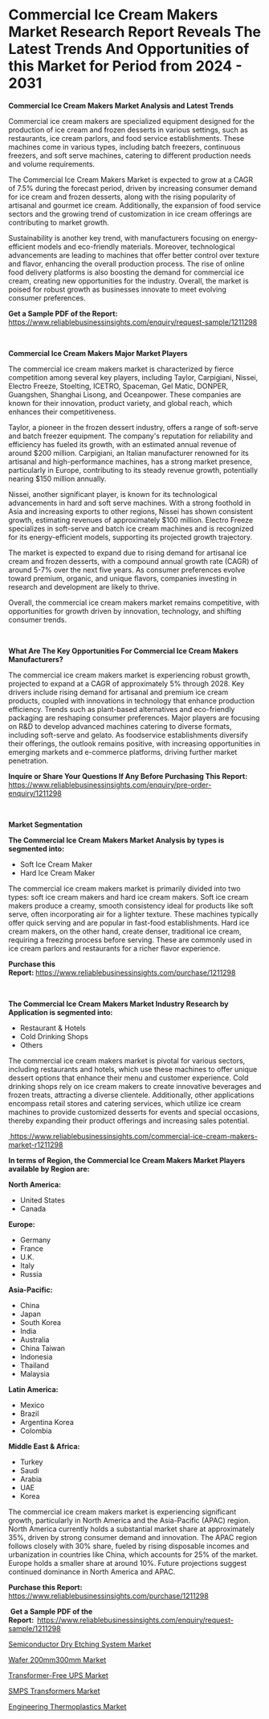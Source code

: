 <p><h1>Commercial Ice Cream Makers Market Research Report Reveals The Latest Trends And Opportunities of this Market for Period from 2024 - 2031</h1></p><p><strong>Commercial Ice Cream Makers Market Analysis and Latest Trends</strong></p>
<p><p>Commercial ice cream makers are specialized equipment designed for the production of ice cream and frozen desserts in various settings, such as restaurants, ice cream parlors, and food service establishments. These machines come in various types, including batch freezers, continuous freezers, and soft serve machines, catering to different production needs and volume requirements.</p><p>The Commercial Ice Cream Makers Market is expected to grow at a CAGR of 7.5% during the forecast period, driven by increasing consumer demand for ice cream and frozen desserts, along with the rising popularity of artisanal and gourmet ice cream. Additionally, the expansion of food service sectors and the growing trend of customization in ice cream offerings are contributing to market growth. </p><p>Sustainability is another key trend, with manufacturers focusing on energy-efficient models and eco-friendly materials. Moreover, technological advancements are leading to machines that offer better control over texture and flavor, enhancing the overall production process. The rise of online food delivery platforms is also boosting the demand for commercial ice cream, creating new opportunities for the industry. Overall, the market is poised for robust growth as businesses innovate to meet evolving consumer preferences.</p></p>
<p><strong>Get a Sample PDF of the Report:&nbsp;</strong> <a href="https://www.reliablebusinessinsights.com/enquiry/request-sample/1211298?utm_campaign=1094&utm_medium=2&utm_source=Github&utm_content=ia&utm_term=05102024&utm_id=commercial-ice-cream-makers">https://www.reliablebusinessinsights.com/enquiry/request-sample/1211298</a></p>
<p>&nbsp;</p>
<p><strong>Commercial Ice Cream Makers Major Market Players</strong></p>
<p><p>The commercial ice cream makers market is characterized by fierce competition among several key players, including Taylor, Carpigiani, Nissei, Electro Freeze, Stoelting, ICETRO, Spaceman, Gel Matic, DONPER, Guangshen, Shanghai Lisong, and Oceanpower. These companies are known for their innovation, product variety, and global reach, which enhances their competitiveness.</p><p>Taylor, a pioneer in the frozen dessert industry, offers a range of soft-serve and batch freezer equipment. The company's reputation for reliability and efficiency has fueled its growth, with an estimated annual revenue of around $200 million. Carpigiani, an Italian manufacturer renowned for its artisanal and high-performance machines, has a strong market presence, particularly in Europe, contributing to its steady revenue growth, potentially nearing $150 million annually.</p><p>Nissei, another significant player, is known for its technological advancements in hard and soft serve machines. With a strong foothold in Asia and increasing exports to other regions, Nissei has shown consistent growth, estimating revenues of approximately $100 million. Electro Freeze specializes in soft-serve and batch ice cream machines and is recognized for its energy-efficient models, supporting its projected growth trajectory.</p><p>The market is expected to expand due to rising demand for artisanal ice cream and frozen desserts, with a compound annual growth rate (CAGR) of around 5-7% over the next five years. As consumer preferences evolve toward premium, organic, and unique flavors, companies investing in research and development are likely to thrive. </p><p>Overall, the commercial ice cream makers market remains competitive, with opportunities for growth driven by innovation, technology, and shifting consumer trends.</p></p>
<p>&nbsp;</p>
<p><strong>What Are The Key Opportunities For Commercial Ice Cream Makers Manufacturers?</strong></p>
<p><p>The commercial ice cream makers market is experiencing robust growth, projected to expand at a CAGR of approximately 5% through 2028. Key drivers include rising demand for artisanal and premium ice cream products, coupled with innovations in technology that enhance production efficiency. Trends such as plant-based alternatives and eco-friendly packaging are reshaping consumer preferences. Major players are focusing on R&D to develop advanced machines catering to diverse formats, including soft-serve and gelato. As foodservice establishments diversify their offerings, the outlook remains positive, with increasing opportunities in emerging markets and e-commerce platforms, driving further market penetration.</p></p>
<p><strong>Inquire or Share Your Questions If Any Before Purchasing This Report:</strong> <a href="https://www.reliablebusinessinsights.com/enquiry/pre-order-enquiry/1211298?utm_campaign=1094&utm_medium=2&utm_source=Github&utm_content=ia&utm_term=05102024&utm_id=commercial-ice-cream-makers">https://www.reliablebusinessinsights.com/enquiry/pre-order-enquiry/1211298</a></p>
<p>&nbsp;</p>
<p><strong>Market Segmentation</strong></p>
<p><strong>The Commercial Ice Cream Makers Market Analysis by types is segmented into:</strong></p>
<p><ul><li>Soft Ice Cream Maker</li><li>Hard Ice Cream Maker</li></ul></p>
<p><p>The commercial ice cream makers market is primarily divided into two types: soft ice cream makers and hard ice cream makers. Soft ice cream makers produce a creamy, smooth consistency ideal for products like soft serve, often incorporating air for a lighter texture. These machines typically offer quick serving and are popular in fast-food establishments. Hard ice cream makers, on the other hand, create denser, traditional ice cream, requiring a freezing process before serving. These are commonly used in ice cream parlors and restaurants for a richer flavor experience.</p></p>
<p><strong>Purchase this Report:&nbsp;</strong><a href="https://www.reliablebusinessinsights.com/purchase/1211298?utm_campaign=1094&utm_medium=2&utm_source=Github&utm_content=ia&utm_term=05102024&utm_id=commercial-ice-cream-makers">https://www.reliablebusinessinsights.com/purchase/1211298</a></p>
<p>&nbsp;</p>
<p><strong>The Commercial Ice Cream Makers Market Industry Research by Application is segmented into:</strong></p>
<p><ul><li>Restaurant & Hotels</li><li>Cold Drinking Shops</li><li>Others</li></ul></p>
<p><p>The commercial ice cream makers market is pivotal for various sectors, including restaurants and hotels, which use these machines to offer unique dessert options that enhance their menu and customer experience. Cold drinking shops rely on ice cream makers to create innovative beverages and frozen treats, attracting a diverse clientele. Additionally, other applications encompass retail stores and catering services, which utilize ice cream machines to provide customized desserts for events and special occasions, thereby expanding their product offerings and increasing sales potential.</p></p>
<p><a href="https://www.reliablebusinessinsights.com/commercial-ice-cream-makers-market-r1211298?utm_campaign=1094&utm_medium=2&utm_source=Github&utm_content=ia&utm_term=05102024&utm_id=commercial-ice-cream-makers">&nbsp;https://www.reliablebusinessinsights.com/commercial-ice-cream-makers-market-r1211298</a></p>
<p><strong>In terms of Region, the Commercial Ice Cream Makers Market Players available by Region are:</strong></p>
<p>
    <p> <strong> North America: </strong>
        <ul>
            <li>United States</li>
            <li>Canada</li>
        </ul>
        </p> 
    <p> <strong> Europe: </strong>
        <ul>
            <li>Germany</li>
            <li>France</li>
            <li>U.K.</li>
            <li>Italy</li>
            <li>Russia</li>
        </ul>
        </p> 
    <p> <strong> Asia-Pacific: </strong>
        <ul>
            <li>China</li>
            <li>Japan</li>
            <li>South Korea</li>
            <li>India</li>
            <li>Australia</li>
            <li>China Taiwan</li>
            <li>Indonesia</li>
            <li>Thailand</li>
            <li>Malaysia</li>
        </ul>
        </p> 
    <p> <strong> Latin America: </strong>
        <ul>
            <li>Mexico</li>
            <li>Brazil</li>
            <li>Argentina Korea</li>
            <li>Colombia</li>
        </ul>
        </p> 
    <p> <strong> Middle East & Africa: </strong>
        <ul>
            <li>Turkey</li>
            <li>Saudi</li>
            <li>Arabia</li>
            <li>UAE</li>
            <li>Korea</li>
        </ul>
    </p>
    </p>
<p><p>The commercial ice cream makers market is experiencing significant growth, particularly in North America and the Asia-Pacific (APAC) region. North America currently holds a substantial market share at approximately 35%, driven by strong consumer demand and innovation. The APAC region follows closely with 30% share, fueled by rising disposable incomes and urbanization in countries like China, which accounts for 25% of the market. Europe holds a smaller share at around 10%. Future projections suggest continued dominance in North America and APAC.</p></p>
<p><strong>Purchase this Report: </strong><a href="https://www.reliablebusinessinsights.com/purchase/1211298?utm_campaign=1094&utm_medium=2&utm_source=Github&utm_content=ia&utm_term=05102024&utm_id=commercial-ice-cream-makers">https://www.reliablebusinessinsights.com/purchase/1211298</a></p>
<p>&nbsp;<strong>Get a Sample PDF of the Report:&nbsp;&nbsp;</strong><a href="https://www.reliablebusinessinsights.com/enquiry/request-sample/1211298?utm_campaign=1094&utm_medium=2&utm_source=Github&utm_content=ia&utm_term=05102024&utm_id=commercial-ice-cream-makers">https://www.reliablebusinessinsights.com/enquiry/request-sample/1211298</a></p>
<p><strong></strong></p>
<p><p><a href="https://issuu.com/reportprime-2/docs/semiconductor-dry-etching-system-ma_cdd8b690231c8f?utm_campaign=1094&utm_medium=2&utm_source=Github&utm_content=ia&utm_term=05102024&utm_id=commercial-ice-cream-makers">Semiconductor Dry Etching System Market</a></p><p><a href="https://issuu.com/reportprime-2/docs/wafer-200mm300mm-market-size-2030.p_047b71046f394b?utm_campaign=1094&utm_medium=2&utm_source=Github&utm_content=ia&utm_term=05102024&utm_id=commercial-ice-cream-makers">Wafer 200mm300mm Market</a></p><p><a href="https://github.com/SaraPrifti82/Market-Research-Report-List-1/blob/main/transformer-free-ups-market.md?utm_campaign=1094&utm_medium=2&utm_source=Github&utm_content=ia&utm_term=05102024&utm_id=commercial-ice-cream-makers">Transformer-Free UPS Market</a></p><p><a href="https://www.linkedin.com/pulse/global-smps-transformers-market-product-types-applications-qe8pe?utm_campaign=1094&utm_medium=2&utm_source=Github&utm_content=ia&utm_term=05102024&utm_id=commercial-ice-cream-makers">SMPS Transformers Market</a></p><p><a href="https://www.linkedin.com/pulse/future-ready-strategic-insights-global-engineering-thermoplastics-ghyce?utm_campaign=1094&utm_medium=2&utm_source=Github&utm_content=ia&utm_term=05102024&utm_id=commercial-ice-cream-makers">Engineering Thermoplastics Market</a></p></p>